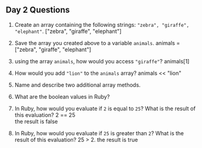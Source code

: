## Day 2 Questions

1. Create an array containing the following strings: `"zebra", "giraffe", "elephant"`.
["zebra", "giraffe", "elephant"]

1. Save the array you created above to a variable `animals`.
animals = ["zebra", "giraffe", "elephant"]

1. using the array `animals`, how would you access `"giraffe"`?
animals[1]
1. How would you add `"lion"` to the `animals` array?
animals << "lion"
1. Name and describe two additional array methods.

1. What are the boolean values in Ruby?

1. In Ruby, how would you evaluate if `2` is equal to `25`? What is the result of this evaluation?
2 == 25  
the result is false
1. In Ruby, how would you evaluate if `25` is greater than `2`? What is the result of this evaluation?
25 > 2.
the result is true

